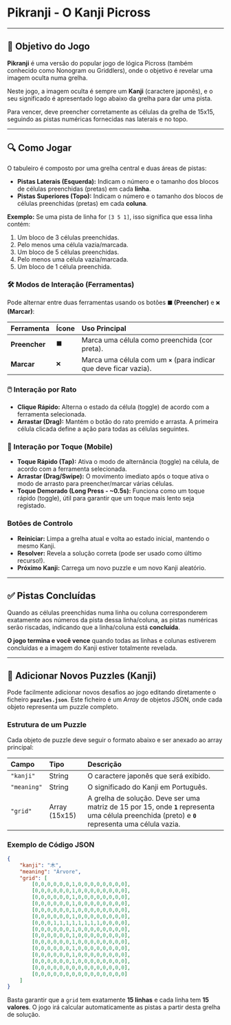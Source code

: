 # Pikranji - O Kanji Picross

-----

## 🎯 Objetivo do Jogo

**Pikranji** é uma versão do popular jogo de lógica Picross (também conhecido como Nonogram ou Griddlers), onde o objetivo é revelar uma imagem oculta numa grelha.

Neste jogo, a imagem oculta é sempre um **Kanji** (caractere japonês), e o seu significado é apresentado logo abaixo da grelha para dar uma pista.

Para vencer, deve preencher corretamente as células da grelha de 15x15, seguindo as pistas numéricas fornecidas nas laterais e no topo.

-----

## 🔍 Como Jogar

O tabuleiro é composto por uma grelha central e duas áreas de pistas:

  * **Pistas Laterais (Esquerda):** Indicam o número e o tamanho dos blocos de células preenchidas (pretas) em cada **linha**.
  * **Pistas Superiores (Topo):** Indicam o número e o tamanho dos blocos de células preenchidas (pretas) em cada **coluna**.

**Exemplo:**
Se uma pista de linha for `[3 5 1]`, isso significa que essa linha contém:

1.  Um bloco de 3 células preenchidas.
2.  Pelo menos uma célula vazia/marcada.
3.  Um bloco de 5 células preenchidas.
4.  Pelo menos uma célula vazia/marcada.
5.  Um bloco de 1 célula preenchida.

### 🛠️ Modos de Interação (Ferramentas)

Pode alternar entre duas ferramentas usando os botões **`⬛` (Preencher)** e **`❌` (Marcar)**:

| Ferramenta | Ícone | Uso Principal |
| :--- | :--- | :--- |
| **Preencher** | `⬛` | Marca uma célula como preenchida (cor preta). |
| **Marcar** | `❌` | Marca uma célula com um **`×`** (para indicar que deve ficar vazia). |

### 🖱️ Interação por Rato

  * **Clique Rápido:** Alterna o estado da célula (toggle) de acordo com a ferramenta selecionada.
  * **Arrastar (Drag):** Mantém o botão do rato premido e arrasta. A primeira célula clicada define a ação para todas as células seguintes.

### 📱 Interação por Toque (Mobile)

  * **Toque Rápido (Tap):** Ativa o modo de alternância (toggle) na célula, de acordo com a ferramenta selecionada.
  * **Arrastar (Drag/Swipe):** O movimento imediato após o toque ativa o modo de arrasto para preencher/marcar várias células.
  * **Toque Demorado (Long Press - \~0.5s):** Funciona como um toque rápido (toggle), útil para garantir que um toque mais lento seja registado.

### Botões de Controlo

  * **Reiniciar:** Limpa a grelha atual e volta ao estado inicial, mantendo o mesmo Kanji.
  * **Resolver:** Revela a solução correta (pode ser usado como último recurso\!).
  * **Próximo Kanji:** Carrega um novo puzzle e um novo Kanji aleatório.

-----

## ✅ Pistas Concluídas

Quando as células preenchidas numa linha ou coluna corresponderem exatamente aos números da pista dessa linha/coluna, as pistas numéricas serão riscadas, indicando que a linha/coluna está **concluída**.

**O jogo termina e você vence** quando todas as linhas e colunas estiverem concluídas e a imagem do Kanji estiver totalmente revelada.

-----

## 🚀 Adicionar Novos Puzzles (Kanji)

Pode facilmente adicionar novos desafios ao jogo editando diretamente o ficheiro **`puzzles.json`**. Este ficheiro é um *Array* de objetos JSON, onde cada objeto representa um puzzle completo.

### Estrutura de um Puzzle

Cada objeto de puzzle deve seguir o formato abaixo e ser anexado ao array principal:

| Campo | Tipo | Descrição |
| :--- | :--- | :--- |
| `"kanji"` | String | O caractere japonês que será exibido. |
| `"meaning"` | String | O significado do Kanji em Português. |
| `"grid"` | Array (15x15) | A grelha de solução. Deve ser uma matriz de 15 por 15, onde **`1`** representa uma célula preenchida (preto) e **`0`** representa uma célula vazia. |

### Exemplo de Código JSON

```json
{
    "kanji": "木",
    "meaning": "Árvore",
    "grid": [
        [0,0,0,0,0,0,1,0,0,0,0,0,0,0,0],
        [0,0,0,0,0,0,1,0,0,0,0,0,0,0,0],
        [0,0,0,0,0,0,1,0,0,0,0,0,0,0,0],
        [0,0,0,0,0,0,1,0,0,0,0,0,0,0,0],
        [0,0,0,0,0,0,1,0,0,0,0,0,0,0,0],
        [0,0,0,0,0,0,1,0,0,0,0,0,0,0,0],
        [0,0,0,1,1,1,1,1,1,1,1,0,0,0,0],
        [0,0,0,0,0,0,1,0,0,0,0,0,0,0,0],
        [0,0,0,0,0,0,1,0,0,0,0,0,0,0,0],
        [0,0,0,0,0,0,1,0,0,0,0,0,0,0,0],
        [0,0,0,0,0,0,1,0,0,0,0,0,0,0,0],
        [0,0,0,0,0,0,1,0,0,0,0,0,0,0,0],
        [0,0,0,0,0,0,1,0,0,0,0,0,0,0,0],
        [0,0,0,0,0,0,0,0,0,0,0,0,0,0,0],
        [0,0,0,0,0,0,0,0,0,0,0,0,0,0,0]
    ]
}
```

Basta garantir que a `grid` tem exatamente **15 linhas** e cada linha tem **15 valores**. O jogo irá calcular automaticamente as pistas a partir desta grelha de solução.
